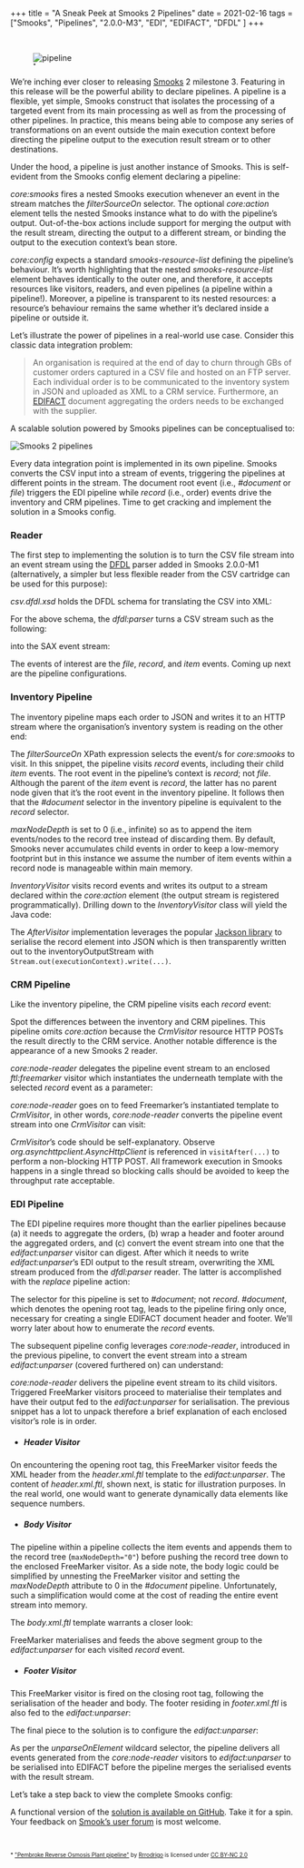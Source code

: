 +++
title = "A Sneak Peek at Smooks 2 Pipelines"
date = 2021-02-16
tags = ["Smooks", "Pipelines", "2.0.0-M3", "EDI", "EDIFACT", "DFDL" ]
+++

<br/>

<figure>
    <img src="/images/pipeline.jpg" alt="pipeline" style="max-width:90%"/>
    <figcaption><sub><sup>*</sup></sub></figcaption>
</figure>


We’re inching ever closer to releasing [Smooks](https://www.smooks.org/) 2 milestone 3. Featuring in this release will be the powerful ability to 
declare pipelines. A pipeline is a flexible, yet simple, Smooks construct that isolates the processing of a targeted event 
from its main processing as well as from the processing of other pipelines. In practice, this means being able to compose 
any series of transformations on an event outside the main execution context before directing the pipeline output to the 
execution result stream or to other destinations.

Under the hood, a pipeline is just another instance of Smooks. This is self-evident from the Smooks config element declaring 
a pipeline:

<script src="https://gist.github.com/claudemamo/a65e33b1ee62984cb507b77baea75100.js?file=smooks-config.1.xml"></script>

_core:smooks_ fires a nested Smooks execution whenever an event in the stream matches the _filterSourceOn_ selector. The optional 
_core:action_ element tells the nested Smooks instance what to do with the pipeline’s output. Out-of-the-box actions include 
support for merging the output with the result stream, directing the output to a different stream, or binding the output 
to the execution context’s bean store.

_core:config_ expects a standard _smooks-resource-list_ defining the pipeline’s behaviour. It’s worth highlighting that the 
nested _smooks-resource-list_ element behaves identically to the outer one, and therefore, it accepts resources like visitors, 
readers, and even pipelines (a pipeline within a pipeline!). Moreover, a pipeline is transparent to its nested resources: 
a resource’s behaviour remains the same whether it’s declared inside a pipeline or outside it.

Let’s illustrate the power of pipelines in a real-world use case. Consider this classic data integration problem:

>An organisation is required at the end of day to churn through GBs of customer orders captured in a CSV file and hosted 
on an FTP server. Each individual order is to be communicated to the inventory system in JSON and uploaded as XML to a CRM service. 
Furthermore, an [EDIFACT](https://unece.org/trade/uncefact/introducing-unedifact) document aggregating the orders needs to be exchanged with the supplier.

A scalable solution powered by Smooks pipelines can be conceptualised to:

<img src="/images/smooks-2-pipelines.png" alt="Smooks 2 pipelines"/>

Every data integration point is implemented in its own pipeline. Smooks converts the CSV input into a stream of events, 
triggering the pipelines at different points in the stream. The document root event (i.e., _#document_ or _file_) triggers the 
EDI pipeline while _record_ (i.e., order) events drive the inventory and CRM pipelines. Time to get cracking and implement 
the solution in a Smooks config.


### Reader

The first step to implementing the solution is to turn the CSV file stream into an event stream using the [DFDL](https://daffodil.apache.org/) parser added 
in Smooks 2.0.0-M1 (alternatively, a simpler but less flexible reader from the CSV cartridge can be used for this purpose):

<script src="https://gist.github.com/claudemamo/a65e33b1ee62984cb507b77baea75100.js?file=smooks-config.2.xml"></script>

_csv.dfdl.xsd_ holds the DFDL schema for translating the CSV into XML:

<script src="https://gist.github.com/claudemamo/a65e33b1ee62984cb507b77baea75100.js?file=csv.dfdl.xsd"></script>

For the above schema, the _dfdl:parser_ turns a CSV stream such as the following:

<script src="https://gist.github.com/claudemamo/a65e33b1ee62984cb507b77baea75100.js?file=input.csv"></script>

into the SAX event stream:

<script src="https://gist.github.com/claudemamo/a65e33b1ee62984cb507b77baea75100.js?file=event-stream.xml"></script>

The events of interest are the _file_, _record_, and _item_ events. Coming up next are the pipeline configurations.


### Inventory Pipeline

The inventory pipeline maps each order to JSON and writes it to an HTTP stream where the organisation’s inventory system 
is reading on the other end:

<script src="https://gist.github.com/claudemamo/a65e33b1ee62984cb507b77baea75100.js?file=smooks-config.3.xml"></script>

The _filterSourceOn_ XPath expression selects the event/s for _core:smooks_ to visit. In this snippet, the pipeline visits 
_record_ events, including their child _item_ events. The root event in the pipeline’s context is _record_; not _file_. 
Although the parent of the _item_ event is _record_, the latter has no parent node given that it’s the root event in the 
inventory pipeline. It follows then that the _#document_ selector in the inventory pipeline is equivalent to the _record_ 
selector.

_maxNodeDepth_ is set to 0 (i.e., infinite) so as to append the item events/nodes to the record tree instead of discarding 
them. By default, Smooks never accumulates child events in order to keep a low-memory footprint but in this instance we 
assume the number of item events within a record node is manageable within main memory.

_InventoryVisitor_ visits record events and writes its output to a stream declared within the _core:action_ element 
(the output stream is registered programmatically). Drilling down to the _InventoryVisitor_ class will yield the Java code:  

<script src="https://gist.github.com/claudemamo/a65e33b1ee62984cb507b77baea75100.js?file=InventoryVisitor.java"></script>

The _AfterVisitor_ implementation leverages the popular [Jackson library](https://github.com/FasterXML/jackson) to serialise the record element into JSON which 
is then transparently written out to the inventoryOutputStream with `Stream.out(executionContext).write(...)`.

### CRM Pipeline

Like the inventory pipeline, the CRM pipeline visits each _record_ event:

<script src="https://gist.github.com/claudemamo/a65e33b1ee62984cb507b77baea75100.js?file=smooks-config.4.xml"></script>

Spot the differences between the inventory and CRM pipelines. This pipeline omits _core:action_ because the _CrmVisitor_ resource 
HTTP POSTs the result directly to the CRM service. Another notable difference is the appearance of a new Smooks 2 reader. 

_core:node-reader_ delegates the pipeline event stream to an enclosed _ftl:freemarker_ visitor which instantiates the underneath 
template with the selected _record_ event as a parameter:

<script src="https://gist.github.com/claudemamo/a65e33b1ee62984cb507b77baea75100.js?file=purchaseOrder.xml.ftl"></script>

_core:node-reader_ goes on to feed Freemarker’s instantiated template to _CrmVisitor_, in other words, _core:node-reader_ converts 
the pipeline event stream into one _CrmVisitor_ can visit:

<script src="https://gist.github.com/claudemamo/a65e33b1ee62984cb507b77baea75100.js?file=CrmVisitor.java"></script>

_CrmVisitor_’s code should be self-explanatory. Observe _org.asynchttpclient.AsyncHttpClient_ is referenced in `visitAfter(...)` 
to perform a non-blocking HTTP POST. All framework execution in Smooks happens in a single thread so blocking calls should 
be avoided to keep the throughput rate acceptable.


### EDI Pipeline

The EDI pipeline requires more thought than the earlier pipelines because (a) it needs to aggregate the orders, (b) wrap 
a header and footer around the aggregated orders, and (c) convert the event stream into one that the _edifact:unparser_ visitor 
can digest. After which it needs to write _edifact:unparser_’s EDI output to the result stream, overwriting the XML stream 
produced from the _dfdl:parser_ reader. The latter is accomplished with the _replace_ pipeline action:

<script src="https://gist.github.com/claudemamo/a65e33b1ee62984cb507b77baea75100.js?file=smooks-config.5.xml"></script>

The selector for this pipeline is set to _#document_; not _record_. _#document_, which denotes the opening root tag, leads to the 
pipeline firing only once, necessary for creating a single EDIFACT document header and footer. We’ll worry later about how 
to enumerate the _record_ events.

The subsequent pipeline config leverages _core:node-reader_, introduced in the previous pipeline, to convert the event stream 
into a stream _edifact:unparser_ (covered furthered on) can understand:

<script src="https://gist.github.com/claudemamo/a65e33b1ee62984cb507b77baea75100.js?file=smooks-config.6.xml"></script>

_core:node-reader_ delivers the pipeline event stream to its child visitors. Triggered FreeMarker visitors proceed to materialise 
their templates and have their output fed to the _edifact:unparser_ for serialisation. The previous snippet has a lot to unpack 
therefore a brief explanation of each enclosed visitor’s role is in order.


* ##### Header Visitor

<script src="https://gist.github.com/claudemamo/a65e33b1ee62984cb507b77baea75100.js?file=smooks-config.7.xml"></script>

On encountering the opening root tag, this FreeMarker visitor feeds the XML header from the _header.xml.ftl_ template to the 
_edifact:unparser_. The content of _header.xml.ftl_, shown next, is static for illustration purposes. In the real world, one 
would want to generate dynamically data elements like sequence numbers.

<script src="https://gist.github.com/claudemamo/a65e33b1ee62984cb507b77baea75100.js?file=header.xml.ftl"></script>


* ##### Body Visitor

<script src="https://gist.github.com/claudemamo/a65e33b1ee62984cb507b77baea75100.js?file=smooks-config.8.xml"></script>

The pipeline within a pipeline collects the item events and appends them to the record tree (`maxNodeDepth="0"`) before 
pushing the record tree down to the enclosed FreeMarker visitor. As a side note, the body logic could be simplified by unnesting 
the FreeMarker visitor and setting the _maxNodeDepth_ attribute to 0 in the _#document_ pipeline. Unfortunately, such a 
simplification would come at the cost of reading the entire event stream into memory.

The _body.xml.ftl_ template warrants a closer look:

<script src="https://gist.github.com/claudemamo/a65e33b1ee62984cb507b77baea75100.js?file=body.xml.ftl"></script>

FreeMarker materialises and feeds the above segment group to the _edifact:unparser_ for each visited _record_ event.

* ##### Footer Visitor

<script src="https://gist.github.com/claudemamo/a65e33b1ee62984cb507b77baea75100.js?file=smooks-config.9.xml"></script>

This FreeMarker visitor is fired on the closing root tag, following the serialisation of the header and body. The footer 
residing in _footer.xml.ftl_ is also fed to the _edifact:unparser_:

<script src="https://gist.github.com/claudemamo/a65e33b1ee62984cb507b77baea75100.js?file=footer.xml.ftl"></script>


The final piece to the solution is to configure the _edifact:unparser_:

<script src="https://gist.github.com/claudemamo/a65e33b1ee62984cb507b77baea75100.js?file=smooks-config.10.xml"></script>

As per the _unparseOnElement_ wildcard selector, the pipeline delivers all events generated from the _core:node-reader_ visitors 
to _edifact:unparser_ to be serialised into EDIFACT before the pipeline merges the serialised events with the result stream.

Let’s take a step back to view the complete Smooks config:

<script src="https://gist.github.com/claudemamo/a65e33b1ee62984cb507b77baea75100.js?file=smooks-config.xml"></script>

A functional version of the [solution is available on GitHub](https://github.com/smooks/smooks-examples/tree/master/pipelines). Take it for a spin. Your feedback on [Smook’s user forum](https://groups.google.com/g/smooks-user) is most welcome.

<br/>

<sub><sup>* ["Pembroke Reverse Osmosis Plant pipeline"](https://www.flickr.com/photos/54758495@N00/11431784985) by [Rrrodrigo](https://www.flickr.com/photos/54758495@N00) is licensed under [CC BY-NC 2.0](https://creativecommons.org/licenses/by-nc/2.0/?ref=ccsearch&atype=rich)</sup></sub>